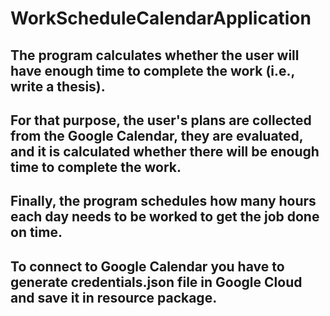 # WorkScheduleCalendarApplication
## The program calculates whether the user will have enough time to complete the work (i.e., write a thesis).
## For that purpose, the user's plans are collected from the Google Calendar, they are evaluated, and it is calculated whether there will be enough time to complete the work.
## Finally, the program schedules how many hours each day needs to be worked to get the job done on time.
## To connect to Google Calendar you have to generate credentials.json file in Google Cloud and save it in resource package.
